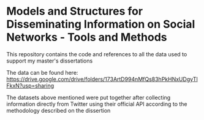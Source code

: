 # Models and Structures for Disseminating Information on Social Networks - Tools and Methods

This repository contains the code and references to all the data used to support my master's dissertations

The data can be found here: https://drive.google.com/drive/folders/173ArtD994nMfQs83hPkHNxUDgyTlFkxN?usp=sharing

The datasets above mentioned were put together after collecting information directly from Twitter using their official API according to the methodology described on the dissertion
